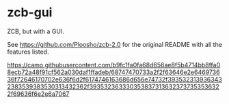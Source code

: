 # zcb-gui
ZCB, but with a GUI.

See https://github.com/Ploosho/zcb-2.0 for the original README with all the features listed.

https://camo.githubusercontent.com/b9fc1fa0fa68d656ae8f5b4714bb8ffa08ecb72a48f91cf562a030daf1ffadeb/68747470733a2f2f63646e2e646973636f72646170702e636f6d2f6174746163686d656e74732f3935323139363432383539383530313432362f3935323633303538373136323737353536322f69636f6e2e6a7067
